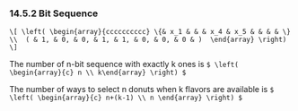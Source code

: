 ### 14.5.2 Bit Sequence

`\[
\left(
\begin{array}{cccccccccc}
      \{& x_1 & & & x_4 & x_5 & & & & \} \\ 
      ( & 1, & 0, & 0, & 1, & 1, & 0, & 0, & 0 & ) 
\end{array}
\right)
\]`


The number of n-bit sequence with exactly k ones is `$ \left( \begin{array}{c} n \\ k\end{array} \right) $`

The number of ways to select n donuts when k flavors are available is `$ \left( \begin{array}{c} n+(k-1) \\ n \end{array} \right) $`
